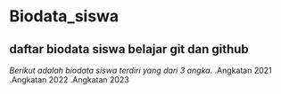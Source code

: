 # Biodata_siswa
daftar biodata siswa belajar git dan github
---
*Berikut adalah biodata siswa terdiri yang dari 3 angka.*
.Angkatan 2021
.Angkatan 2022
.Angkatan 2023
